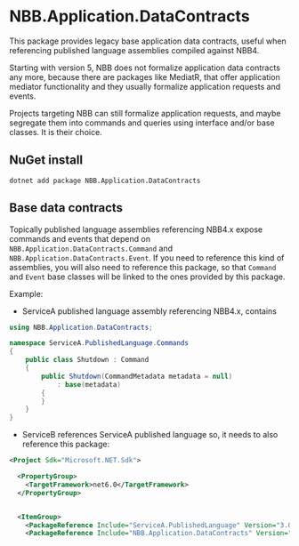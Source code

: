 ﻿# NBB.Application.DataContracts

This package provides legacy base application data contracts, useful when referencing published language assemblies compiled against NBB4.

Starting with version 5, NBB does not formalize application data contracts any more, because there are packages like MediatR, that offer application mediator functionality and they usually formalize application requests and events.

Projects targeting NBB can still formalize application requests, and maybe segregate them into commands and queries using interface and/or base classes. It is their choice.

## NuGet install
```
dotnet add package NBB.Application.DataContracts
```

## Base data contracts
Topically published language assemblies referencing NBB4.x expose commands and events that depend on `NBB.Application.DataContracts.Command` and `NBB.Application.DataContracts.Event`. If you need to reference this kind of assemblies, you will also need to reference this package, so that `Command` and `Event` base classes will be linked to the ones provided by this package.

Example:
- ServiceA published language assembly referencing NBB4.x, contains
```csharp
using NBB.Application.DataContracts;

namespace ServiceA.PublishedLanguage.Commands
{
    public class Shutdown : Command
    {
        public Shutdown(CommandMetadata metadata = null)
            : base(metadata)
        {
        }
    }
}
```
- ServiceB references ServiceA published language so, it needs to also reference this package:
```xml
<Project Sdk="Microsoft.NET.Sdk">

  <PropertyGroup>
    <TargetFramework>net6.0</TargetFramework>
  </PropertyGroup>


  <ItemGroup>
    <PackageReference Include="ServiceA.PublishedLanguage" Version="3.0.11" />
    <PackageReference Include="NBB.Application.DataContracts" Version="5.1.1" />
```

